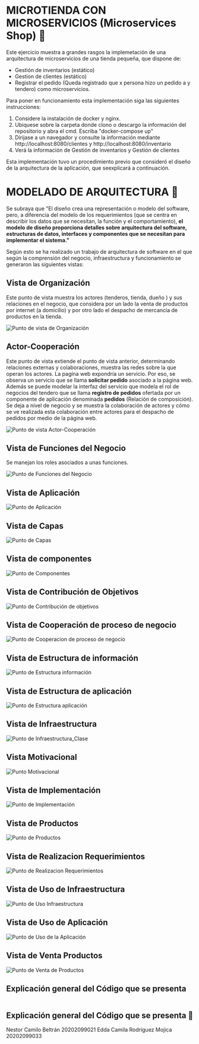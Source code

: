 # MICROTIENDA CON MICROSERVICIOS (Microservices Shop)          :calling:
Este ejercicio muestra a grandes rasgos la implemetación de una arquitectura de microservicios de una tienda pequeña, que dispone de:

* Gestión de inventarios (estático)
* Gestion de clientes (estático)
* Registrar el pedido (Queda registrado que x persona hizo un pedido a y tendero)
como microservicios. 

Para poner en funcionamiento esta implementación siga las siguientes instrucciones:

1. Considere la instalación de docker y nginx.
2. Ubiquese sobre la carpeta donde clono o descargo la información del repositorio y abra el cmd. Escriba "docker-compose up"
3. Dirijase a un navegador y consulte la información mediante http://localhost:8080/clientes y http://localhost:8080/inventario
4. Verá la  información de Gestión de inventarios y Gestión de clientes

Esta implementación tuvo un procedimiento previo que consideró el diseño de la arquitectura de la aplicación, que seexplicará a continuación.

# MODELADO DE ARQUITECTURA :pencil:

Se subraya que "El diseño crea una representación o modelo del software, pero, a diferencia del modelo de los requerimientos (que se centra en describir los datos que se
necesitan, la función y el comportamiento), **el modelo de diseño proporciona detalles sobre arquitectura del software, estructuras de datos, interfaces y componentes que
se necesitan para implementar el sistema."**

Según esto se ha realizado un trabajo de arquitectura de software en el que según la comprensión del negocio, infraestructura y funcionamiento se generaron las siguientes vistas:

## Vista de Organización
Este punto de vista muestra los actores (tenderos, tienda, dueño ) y sus relaciones en el negocio, que considera por un lado la venta de productos por internet (a domicilio) y por otro lado el despacho de mercancía de productos en la tienda. 

![Punto de vista de Organización](imagenes_vistas/Organización.png)
## Actor-Cooperación 
Este punto de vista extiende el punto de vista anterior, determinando relaciones externas y colaboraciones, muestra las redes sobre la que operan los actores. La pagína web expondría un servicio. Por eso, se observa  un servicio que se llama **solicitar pedido** asociado a la página web. Además se puede modelar la interfaz del servicio que modela el rol de negocios del tendero que se llama **registro de pedidos** ofertada por un componente de aplicación denominada **pedidos** (Relación de composición). Se deja a nivel de negocio y se muestra la colaboración de actores y cómo se ve realizada esta colaboración entre actores para el despacho de pedidos por medio de la página web.

![Punto de vista Actor-Cooperación](imagenes_vistas/Actor-Cooperación.png)

## Vista de Funciones del Negocio
Se manejan los roles asociados a unas funciones.

![Punto de Funciones del Negocio ](imagenes_vistas/FuncionesDelNegocio.png)

## Vista de Aplicación
![Punto de Aplicación](imagenes_vistas/Aplicacion.png)

## Vista de Capas
![Punto de Capas ](imagenes_vistas/Capas.png)

## Vista de componentes
![Punto de Componentes ](imagenes_vistas/ComponentesApp.png)

## Vista de Contribución de Objetivos
![Punto de Contribución de objetivos ](imagenes_vistas/Contribución_Objetivos.png)

## Vista de Cooperación de proceso de negocio
![Punto de Cooperacion de proceso de negocio ](imagenes_vistas/Cooperacion_de_proceso_de_negocio.png)

## Vista de Estructura de información
![Punto de Estructura información ](imagenes_vistas/Estructura_información.png)

## Vista de Estructura de aplicación
![Punto de Estructura aplicación ](imagenes_vistas/EstructuraApp.png)

## Vista de Infraestructura
![Punto de Infraestructura_Clase ](imagenes_vistas/Infraestructura_Clase.png)


## Vista Motivacional
![Punto Motivacional ](imagenes_vistas/Motivacional.png)


## Vista de Implementación
![Punto de Implementación ](imagenes_vistas/Organización-implementacion.png)


## Vista de Productos
![Punto de Productos ](imagenes_vistas/Productos.png)

## Vista de Realizacion Requerimientos
![Punto de Realizacion Requerimientos ](imagenes_vistas/RalizacionRequerimientos.png)

## Vista de Uso de Infraestructura
![Punto de Uso Infraestructura ](imagenes_vistas/Uso-Infraestructura.png)

## Vista de Uso de Aplicación
![Punto de Uso de la Aplicación ](imagenes_vistas/UsoApp.png)

## Vista de Venta Productos
![Punto de Venta de Productos ](imagenes_vistas/Venta_Productos.png)


## Explicación general del Código que se presenta

```

```
## Explicación general del Código que se presenta :scroll:

Nestor Camilo Beltrán 20202099021
Edda Camila Rodríguez Mojica 20202099033
